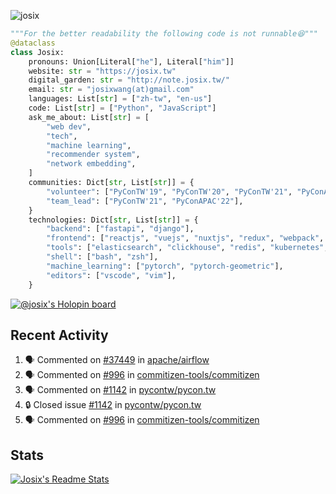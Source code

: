 ![josix](https://komarev.com/ghpvc/?username=josix)
```python
"""For the better readability the following code is not runnable😆"""
@dataclass
class Josix:
    pronouns: Union[Literal["he"], Literal["him"]]
    website: str = "https://josix.tw"
    digital_garden: str = "http://note.josix.tw/"
    email: str = "josixwang(at)gmail.com"
    languages: List[str] = ["zh-tw", "en-us"]
    code: List[str] = ["Python", "JavaScript"]
    ask_me_about: List[str] = [
        "web dev",
        "tech",
        "machine learning",
        "recommender system",
        "network embedding",
    ]
    communities: Dict[str, List[str]] = {
        "volunteer": ["PyConTW'19", "PyConTW'20", "PyConTW'21", "PyConAPAC'22"],
        "team_lead": ["PyConTW'21", "PyConAPAC'22"],
    }
    technologies: Dict[str, List[str]] = {
        "backend": ["fastapi", "django"],
        "frontend": ["reactjs", "vuejs", "nuxtjs", "redux", "webpack", "tailwindcss"],
        "tools": ["elasticsearch", "clickhouse", "redis", "kubernetes", "docker"],
        "shell": ["bash", "zsh"],
        "machine_learning": ["pytorch", "pytorch-geometric"],
        "editors": ["vscode", "vim"],
    }
```
[![@josix's Holopin board](https://holopin.io/api/user/board?user=josix)](https://holopin.io/@josix)

## Recent Activity
<!--START_SECTION:activity-->
1. 🗣 Commented on [#37449](https://github.com/apache/airflow/issues/37449#issuecomment-2041992100) in [apache/airflow](https://github.com/apache/airflow)
2. 🗣 Commented on [#996](https://github.com/commitizen-tools/commitizen/pull/996#issuecomment-2029543803) in [commitizen-tools/commitizen](https://github.com/commitizen-tools/commitizen)
3. 🗣 Commented on [#1142](https://github.com/pycontw/pycon.tw/issues/1142#issuecomment-2002096919) in [pycontw/pycon.tw](https://github.com/pycontw/pycon.tw)
4. 🔒 Closed issue [#1142](https://github.com/pycontw/pycon.tw/issues/1142) in [pycontw/pycon.tw](https://github.com/pycontw/pycon.tw)
5. 🗣 Commented on [#996](https://github.com/commitizen-tools/commitizen/pull/996#issuecomment-1987605886) in [commitizen-tools/commitizen](https://github.com/commitizen-tools/commitizen)
<!--END_SECTION:activity-->



## Stats
[![Josix's Readme Stats](https://github-readme-stats.vercel.app/api?username=josix&show_icons=true&theme=default&count_private=true&card_width=400)](https://github.com/anuraghazra/github-readme-stats)
